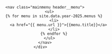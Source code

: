 <header class="header">
    <div class="header__inner">
            <a href="{{ './' | relative_url }}" class="logo header__logo" style="background-image: url({{ site.data.year-2025.config.logoUrl }})"></a>

        <nav class="mainmenu header__menu">
            <ul>
                {% for menu in site.data.year-2025.menus %}
                <li>
                    <a href="{{ menu.url }}">{{menu.title}}</a>
                </li>
                {% endfor %}
            </ul>
        </nav>
    </div>
</header>
